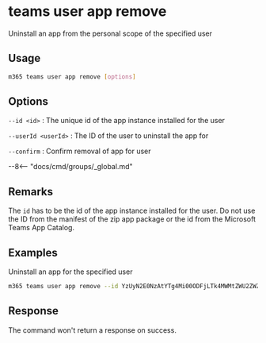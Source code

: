 # teams user app remove

Uninstall an app from the personal scope of the specified user

## Usage

```sh
m365 teams user app remove [options]
```

## Options

`--id <id>`
: The unique id of the app instance installed for the user

`--userId <userId>`
: The ID of the user to uninstall the app for

`--confirm`
: Confirm removal of app for user

--8<-- "docs/cmd/groups/_global.md"

## Remarks

The `id` has to be the id of the app instance installed for the user.
Do not use the ID from the manifest of the zip app package or the id from the Microsoft Teams App Catalog.

## Examples

Uninstall an app for the specified user

```sh
m365 teams user app remove --id YzUyN2E0NzAtYTg4Mi00ODFjLTk4MWMtZWU2ZWZhYmE4NWM3IyM0ZDFlYTA0Ny1mMTk2LTQ1MGQtYjJlOS0wZDI4NTViYTA1YTY= --userId 2609af39-7775-4f94-a3dc-0dd67657e900
```

## Response

The command won't return a response on success.
